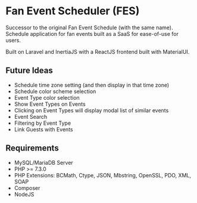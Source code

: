 # Fan Event Scheduler (FES)
Successor to the original Fan Event Schedule (with the same name).
Schedule application for fan events built as a SaaS for ease-of-use for users.

Built on Laravel and InertiaJS with a ReactJS frontend built with MaterialUI.

## Future Ideas
- Schedule time zone setting (and then display in that time zone)
- Schedule color scheme selection
- Event Type color selection
- Show Event Types on Events
- Clicking on Event Types will display modal list of similar events
- Event Search
- Filtering by Event Type
- Link Guests with Events

## Requirements
* MySQL/MariaDB Server
* PHP >= 7.3.0
* PHP Extensions: BCMath, Ctype, JSON, Mbstring, OpenSSL, PDO, XML, SOAP
* Composer
* NodeJS
